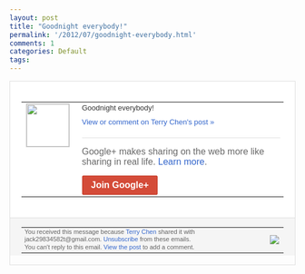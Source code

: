 ```yaml
---
layout: post
title: "Goodnight everybody!"
permalink: '/2012/07/goodnight-everybody.html'
comments: 1
categories: Default
tags: 
---
```

<div style="border:solid 1px #dfdfdf;color:#686868;font:13px Arial"><div style="background-color:#fff;padding:20px;"><table cellpadding="0" cellspacing="0"><tr><td style="padding-right:15px;vertical-align:top"><a href="https://plus.google.com/_/notifications/emlink?emrecipient=110200756825219614165&amp;emid=CLiKpPyNurECFSiitAod12QAAA&amp;path=%2F108643996575278738906&amp;dt=1343400801013&amp;uob=8"><img height="75" src="https://lh3.googleusercontent.com/-KKRGTyJ5Bl0/AAAAAAAAAAI/AAAAAAAAEEY/jllxqER5dCk/s75-c-k-a/photo.jpg" style="border:solid 1px #cccccc;" width="75"/></a></td><td style="width:578px;color:#333;font:13px Arial;vertical-align:top;"><div style="padding-bottom:10px">Goodnight everybody!</div><a href="https://plus.google.com/_/notifications/emlink?emrecipient=110200756825219614165&amp;emid=CLiKpPyNurECFSiitAod12QAAA&amp;path=%2F108643996575278738906%2Fposts%2FdpjLQgxkECA%3Fgpinv%3DAMIXal89Tw41agO02LF1fmdr_sOGM7lrM5E44J7f7ATK9gETURKs7x7RsWdCTe4JO-xLaC8YU0nb7TnQl6UlLXu9vsuUvCOzbvLnTXYG3rQkYnseTm5GKQo&amp;dt=1343400801013&amp;uob=8" style="color:#3366CC;text-decoration:none;">View or comment on Terry Chen's post »</a><div style="margin-top:20px;border-top:solid 1px #dfdfdf"><div style="padding:15px 0;color:#686868;font:16px Arial;">Google+ makes sharing on the web more like sharing in real life. <a href="http://www.google.com/+/learnmore/" style="color:#3366CC;text-decoration:none;">Learn more</a>.</div><a href="https://plus.google.com/_/notifications/emlink?emrecipient=110200756825219614165&amp;emid=CLiKpPyNurECFSiitAod12QAAA&amp;path=%2F%3Fgpinv%3DAMIXal89Tw41agO02LF1fmdr_sOGM7lrM5E44J7f7ATK9gETURKs7x7RsWdCTe4JO-xLaC8YU0nb7TnQl6UlLXu9vsuUvCOzbvLnTXYG3rQkYnseTm5GKQo&amp;dt=1343400801013&amp;uob=8" style="display:inline-block;padding:7px 15px;background-color:#d44b38; color:#fff;font-size:16px; font-weight:bold;border-radius:2px;-webkit-border-radius:2px; -moz-border-radius:2px;border:solid 1px #c43b28; white-space:nowrap;text-decoration:none">Join Google+</a></div></td></tr></table></div><div style="border-top:solid 1px #dfdfdf;padding:0 20px; background-color:#f5f5f5"><table cellpadding="0" cellspacing="0" style="height:50px"><tbody><tr><td style="vertical-align:middle;width:100%; color:#636363;font:11px Arial; line-height:120%">You received this message because <a href="https://plus.google.com/_/notifications/emlink?emrecipient=110200756825219614165&amp;emid=CLiKpPyNurECFSiitAod12QAAA&amp;path=%2F108643996575278738906%3Fgpinv%3DAMIXal89Tw41agO02LF1fmdr_sOGM7lrM5E44J7f7ATK9gETURKs7x7RsWdCTe4JO-xLaC8YU0nb7TnQl6UlLXu9vsuUvCOzbvLnTXYG3rQkYnseTm5GKQo&amp;dt=1343400801013&amp;uob=8" style="color:#3366CC;text-decoration:none;">Terry Chen</a> shared it with jack29834582t@gmail.com. <a href="https://plus.google.com/_/notifications/emlink?emrecipient=110200756825219614165&amp;emid=CLiKpPyNurECFSiitAod12QAAA&amp;path=%2F_%2Fnonplus%2Femailsettings%3Fgpinv%3DAMIXal89Tw41agO02LF1fmdr_sOGM7lrM5E44J7f7ATK9gETURKs7x7RsWdCTe4JO-xLaC8YU0nb7TnQl6UlLXu9vsuUvCOzbvLnTXYG3rQkYnseTm5GKQo%26est%3DADH5u8WDMzCHoIUr-d3LzOg6RWgPxIcYvrGQ-D4P68mgcjctm99WtUwnsKetV8RKyY2JFZPPm88aVrwT8b_neDBaya6w5ZmnOhrWbsTah7ZDkcM5rQTsTdqG-XOI2MuW85hi3SVSZ3tFEq2fUtXZ591hVJyPUHd_DQ&amp;dt=1343400801013&amp;uob=8" style="color:#3366CC;text-decoration:none;">Unsubscribe</a> from these emails.<br/>You can't reply to this email. <a href="https://plus.google.com/_/notifications/emlink?emrecipient=110200756825219614165&amp;emid=CLiKpPyNurECFSiitAod12QAAA&amp;path=%2F108643996575278738906%2Fposts%2FdpjLQgxkECA%3Fgpinv%3DAMIXal89Tw41agO02LF1fmdr_sOGM7lrM5E44J7f7ATK9gETURKs7x7RsWdCTe4JO-xLaC8YU0nb7TnQl6UlLXu9vsuUvCOzbvLnTXYG3rQkYnseTm5GKQo&amp;dt=1343400801013&amp;uob=8" style="color:#3366CC;text-decoration:none;">View the post</a> to add a comment.<br/></td><td><img src="https://ssl.gstatic.com/s2/oz/images/notifications/logo/google-plus-6617a72bb36cc548861652780c9e6ff1.png"/></td></tr></tbody></table></div></div>